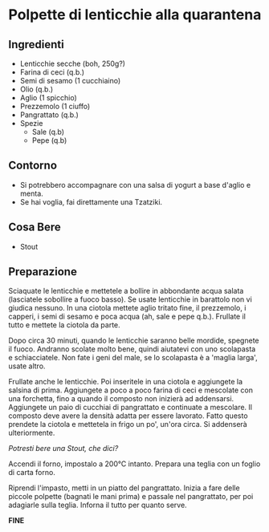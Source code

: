 # Polpette di lenticchie alla quarantena

## Ingredienti

-	Lenticchie secche (boh, 250g?)
-	Farina di ceci (q.b.)
-	Semi di sesamo (1 cucchiaino)
-	Olio (q.b.)
-	Aglio (1 spicchio)
-	Prezzemolo (1 ciuffo)
-	Pangrattato (q.b.)
-	Spezie
    - 	Sale (q.b)
	-	Pepe (q.b)
	
## Contorno

-	Si potrebbero accompagnare con una salsa di yogurt a base d'aglio e menta.
-	Se hai voglia, fai direttamente una Tzatziki.

## Cosa Bere

-	Stout

## Preparazione

Sciaquate le lenticchie e mettetele a bollire in abbondante acqua salata (lasciatele sobollire a fuoco basso). 
Se usate lenticchie in barattolo non vi giudica nessuno.
In una ciotola mettete aglio tritato fine, il prezzemolo, i capperi, i semi di sesamo e poca acqua (ah, sale e pepe q.b.).
Frullate il tutto e mettete la ciotola da parte.

Dopo circa 30 minuti, quando le lenticchie saranno belle mordide, spegnete il fuoco. 
Andranno scolate molto bene, quindi aiutatevi con uno scolapasta e schiacciatele.
Non fate i geni del male, se lo scolapasta è a 'maglia larga', usate altro.

Frullate anche le lenticchie. Poi inseritele in una ciotola e aggiungete la salsina di prima.
Aggiungete a poco a poco farina di ceci e mescolate con una forchetta, fino a quando il composto non inizierà ad addensarsi.
Aggiungete un paio di cucchiai di pangrattato e continuate a mescolare.
Il composto deve avere la densità adatta per essere lavorato.
Fatto questo prendete la ciotola e mettetela in frigo un po', un'ora circa. Si addenserà ulteriormente.

*Potresti bere una Stout, che dici?*

Accendi il forno, impostalo a 200°C intanto. Prepara una teglia con un foglio di carta forno.

Riprendi l'impasto, metti in un piatto del pangrattato. 
Inizia a fare delle piccole polpette (bagnati le mani prima) e passale nel pangrattato, per poi adagiarle sulla teglia.
Inforna il tutto per quanto serve. 

**FINE**
